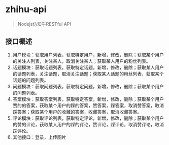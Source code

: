 # zhihu-api

> Nodejs仿知乎RESTful API

## 接口概述

1. 用户模块：获取用户列表，获取特定用户，新增，修改，删除；获取某个用户的关注人列表，关注某人，取消关注某人；获取某人用户的粉丝列表。
2. 话题模块：获取话题列表，获取特定话题，新增，修改，删除；获取某人用户的话题列表，关注话题，取消关注话题；获取某人话题的粉丝列表，获取某个话题的问题列表。
3. 问题模块：获取问题列表，获取特定问题，新增，修改，删除；获取某个用户的问题列表。
4. 答案模块：获取答案列表，获取特定答案，新增，修改，删除；获取某个用户赞的的答案，获取某个用户的踩的答案，赞答案，踩答案，取消赞答案，取消踩答案；获取某个用户的收藏的答案，收藏答案，取消收藏答案。
5. 评论模块：获取评论列表，获取特定评论，新增，修改，删除；获取某个用户的赞的评论，获取某人用户的踩的评论，赞评论，踩评论，取消赞评论，取消踩评论。
6. 其他接口：登录，上传图片
